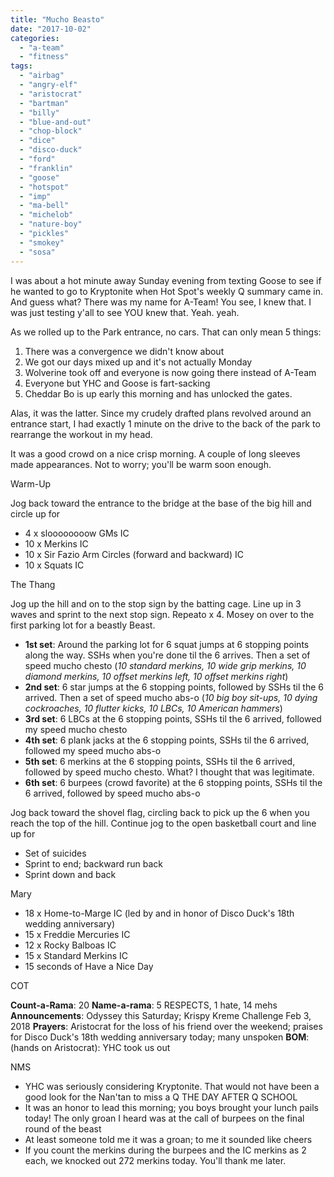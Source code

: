 ```yaml
---
title: "Mucho Beasto"
date: "2017-10-02"
categories: 
  - "a-team"
  - "fitness"
tags: 
  - "airbag"
  - "angry-elf"
  - "aristocrat"
  - "bartman"
  - "billy"
  - "blue-and-out"
  - "chop-block"
  - "dice"
  - "disco-duck"
  - "ford"
  - "franklin"
  - "goose"
  - "hotspot"
  - "imp"
  - "ma-bell"
  - "michelob"
  - "nature-boy"
  - "pickles"
  - "smokey"
  - "sosa"
---
```


I was about a hot minute away Sunday evening from texting Goose to see if he wanted to go to Kryptonite when Hot Spot's weekly Q summary came in. And guess what? There was my name for A-Team! You see, I knew that. I was just testing y'all to see YOU knew that. Yeah. yeah.

As we rolled up to the Park entrance, no cars. That can only mean 5 things:

1. There was a convergence we didn't know about
2. We got our days mixed up and it's not actually Monday
3. Wolverine took off and everyone is now going there instead of A-Team
4. Everyone but YHC and Goose is fart-sacking
5. Cheddar Bo is up early this morning and has unlocked the gates.

Alas, it was the latter. Since my crudely drafted plans revolved around an entrance start, I had exactly 1 minute on the drive to the back of the park to rearrange the workout in my head.

It was a good crowd on a nice crisp morning. A couple of long sleeves made appearances. Not to worry; you'll be warm soon enough.

Warm-Up

Jog back toward the entrance to the bridge at the base of the big hill and circle up for

- 4 x sloooooooow GMs IC
- 10 x Merkins IC
- 10 x Sir Fazio Arm Circles (forward and backward) IC
- 10 x Squats IC

The Thang

Jog up the hill and on to the stop sign by the batting cage. Line up in 3 waves and sprint to the next stop sign. Repeato x 4. Mosey on over to the first parking lot for a beastly Beast.

- **1st set**: Around the parking lot for 6 squat jumps at 6 stopping points along the way. SSHs when you're done til the 6 arrives. Then a set of speed mucho chesto (_10 standard merkins, 10 wide grip merkins, 10 diamond merkins, 10 offset merkins left, 10 offset merkins right_)
- **2nd set**: 6 star jumps at the 6 stopping points, followed by SSHs til the 6 arrived. Then a set of speed mucho abs-o (_10 big boy sit-ups, 10 dying cockroaches, 10 flutter kicks, 10 LBCs, 10 American hammers_)
- **3rd set**: 6 LBCs at the 6 stopping points, SSHs til the 6 arrived, followed my speed mucho chesto
- **4th set**: 6 plank jacks at the 6 stopping points, SSHs til the 6 arrived, followed my speed mucho abs-o
- **5th set**: 6 merkins at the 6 stopping points, SSHs til the 6 arrived, followed by speed mucho chesto. What? I thought that was legitimate.
- **6th set**: 6 burpees (crowd favorite) at the 6 stopping points, SSHs til the 6 arrived, followed by speed mucho abs-o

Jog back toward the shovel flag, circling back to pick up the 6 when you reach the top of the hill. Continue jog to the open basketball court and line up for

- Set of suicides
- Sprint to end; backward run back
- Sprint down and back

Mary

- 18 x Home-to-Marge IC (led by and in honor of Disco Duck's 18th wedding anniversary)
- 15 x Freddie Mercuries IC
- 12 x Rocky Balboas IC
- 15 x Standard Merkins IC
- 15 seconds of Have a Nice Day

COT

**Count-a-Rama**: 20 **Name-a-rama**: 5 RESPECTS, 1 hate, 14 mehs **Announcements**: Odyssey this Saturday; Krispy Kreme Challenge Feb 3, 2018 **Prayers**: Aristocrat for the loss of his friend over the weekend; praises for Disco Duck's 18th wedding anniversary today; many unspoken **BOM**: (hands on Aristocrat): YHC took us out

NMS

- YHC was seriously considering Kryptonite. That would not have been a good look for the Nan'tan to miss a Q THE DAY AFTER Q SCHOOL
- It was an honor to lead this morning; you boys brought your lunch pails today! The only groan I heard was at the call of burpees on the final round of the beast
- At least someone told me it was a groan; to me it sounded like cheers
- If you count the merkins during the burpees and the IC merkins as 2 each, we knocked out 272 merkins today. You'll thank me later.
